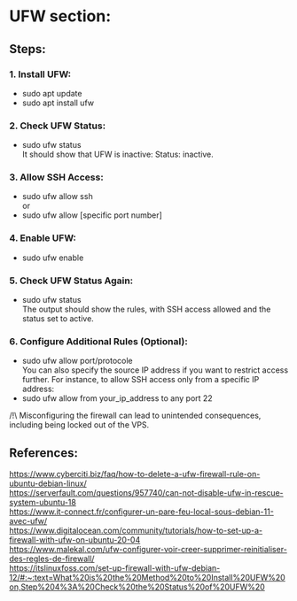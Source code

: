 # UFW section:

## Steps:
### 1. Install UFW:
* sudo apt update  
* sudo apt install ufw  
### 2. Check UFW Status:
* sudo ufw status  
It should show that UFW is inactive: Status: inactive.  
### 3. Allow SSH Access:
* sudo ufw allow ssh  
or  
* sudo ufw allow [specific port number]  
### 4. Enable UFW:
* sudo ufw enable  
### 5. Check UFW Status Again:
* sudo ufw status  
The output should show the rules, with SSH access allowed and the status set to active.  
### 6. Configure Additional Rules (Optional):
* sudo ufw allow port/protocole  
You can also specify the source IP address if you want to restrict access further. For instance, to allow SSH access only from a specific IP address:
* sudo ufw allow from your_ip_address to any port 22
  
/!\ Misconfiguring the firewall can lead to unintended consequences, including being locked out of the VPS.  
## References:
<https://www.cyberciti.biz/faq/how-to-delete-a-ufw-firewall-rule-on-ubuntu-debian-linux/>  
<https://serverfault.com/questions/957740/can-not-disable-ufw-in-rescue-system-ubuntu-18>  
<https://www.it-connect.fr/configurer-un-pare-feu-local-sous-debian-11-avec-ufw/>  
<https://www.digitalocean.com/community/tutorials/how-to-set-up-a-firewall-with-ufw-on-ubuntu-20-04>  
<https://www.malekal.com/ufw-configurer-voir-creer-supprimer-reinitialiser-des-regles-de-firewall/>  
<https://itslinuxfoss.com/set-up-firewall-with-ufw-debian-12/#:~:text=What%20is%20the%20Method%20to%20Install%20UFW%20on,Step%204%3A%20Check%20the%20Status%20of%20UFW%20>
